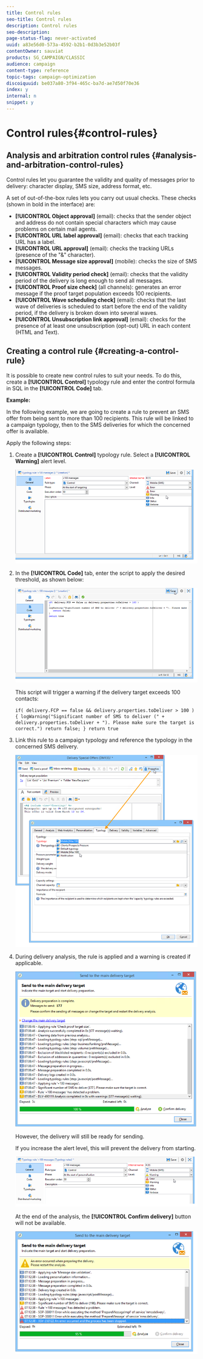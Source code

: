 ```yaml
---
title: Control rules
seo-title: Control rules
description: Control rules
seo-description: 
page-status-flag: never-activated
uuid: a83e56d0-573a-4592-b2b1-0d3b3e52b03f
contentOwner: sauviat
products: SG_CAMPAIGN/CLASSIC
audience: campaign
content-type: reference
topic-tags: campaign-optimization
discoiquuid: be037a80-3f94-465c-ba7d-ae7d50f70e36
index: y
internal: n
snippet: y
---
```


# Control rules{#control-rules}

## Analysis and arbitration control rules {#analysis-and-arbitration-control-rules}

Control rules let you guarantee the validity and quality of messages prior to delivery: character display, SMS size, address format, etc.

A set of out-of-the-box rules lets you carry out usual checks. These checks (shown in bold in the interface) are:

* **[!UICONTROL Object approval]** (email): checks that the sender object and address do not contain special characters which may cause problems on certain mail agents.
* **[!UICONTROL URL label approval]** (email): checks that each tracking URL has a label.
* **[!UICONTROL URL approval]** (email): checks the tracking URLs (presence of the "&" character).
* **[!UICONTROL Message size approval]** (mobile): checks the size of SMS messages.
* **[!UICONTROL Validity period check]** (email): checks that the validity period of the delivery is long enough to send all messages.
* **[!UICONTROL Proof size check]** (all channels): generates an error message if the proof target population exceeds 100 recipients.
* **[!UICONTROL Wave scheduling check]** (email): checks that the last wave of deliveries is scheduled to start before the end of the validity period, if the delivery is broken down into several waves.
* **[!UICONTROL Unsubscription link approval]** (email): checks for the presence of at least one unsubscription (opt-out) URL in each content (HTML and Text).

## Creating a control rule {#creating-a-control-rule}

It is possible to create new control rules to suit your needs. To do this, create a **[!UICONTROL Control]** typology rule and enter the control formula in SQL in the **[!UICONTROL Code]** tab.

**Example:**

In the following example, we are going to create a rule to prevent an SMS offer from being sent to more than 100 recipients. This rule will be linked to a campaign typology, then to the SMS deliveries for which the concerned offer is available.

Apply the following steps:

1. Create a **[!UICONTROL Control]** typology rule. Select a **[!UICONTROL Warning]** alert level. 

   ![](assets/campaign_opt_create_control_01.png)

1. In the **[!UICONTROL Code]** tab, enter the script to apply the desired threshold, as shown below:

   ![](assets/campaign_opt_create_control_02.png)

   This script will trigger a warning if the delivery target exceeds 100 contacts:

   ```
   if( delivery.FCP == false && delivery.properties.toDeliver > 100 ) { logWarning("Significant number of SMS to deliver (" + delivery.properties.toDeliver + "). Please make sure the target is correct.") return false; } return true
   ```

1. Link this rule to a campaign typology and reference the typology in the concerned SMS delivery.

   ![](assets/campaign_opt_create_control_03.png)

1. During delivery analysis, the rule is applied and a warning is created if applicable.

   ![](assets/campaign_opt_create_control_04.png)

   However, the delivery will still be ready for sending.

   If you increase the alert level, this will prevent the delivery from starting.

   ![](assets/campaign_opt_create_control_05.png)

   At the end of the analysis, the **[!UICONTROL Confirm delivery]** button will not be available.

   ![](assets/campaign_opt_create_control_06.png)

